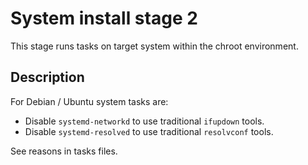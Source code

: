 <!--

---
lang: american
---
-->

# System install stage 2

This stage runs tasks on target system within the chroot environment.

## Description

For Debian / Ubuntu system tasks are:

* Disable `systemd-networkd` to use traditional `ifupdown` tools.
* Disable `systemd-resolved` to use traditional `resolvconf` tools.

See reasons in tasks files.
